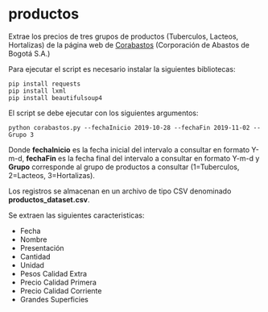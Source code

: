 # productos

Extrae los precios de tres grupos de productos (Tuberculos, Lacteos, Hortalizas) de la página web de [Corabastos](https://www.corabastos.com.co/aNuevo/index.php/features/servicios-web/historico-de-precios/) (Corporación de Abastos de Bogotá S.A.) 

Para ejecutar el script es necesario instalar la siguientes bibliotecas:
```
pip install requests
pip install lxml
pip install beautifulsoup4
```

El script se debe ejecutar con los siguientes argumentos:

```
python corabastos.py --fechaInicio 2019-10-28 --fechaFin 2019-11-02 --Grupo 3
```

Donde **fechaInicio** es la fecha inicial del intervalo a consultar en formato Y-m-d, **fechaFin** es la fecha final del intervalo a consultar en formato Y-m-d y **Grupo** corresponde al grupo de productos a consultar (1=Tuberculos, 2=Lacteos, 3=Hortalizas).

Los registros se almacenan en un archivo de tipo CSV denominado **productos_dataset.csv**. 

Se extraen las siguientes caracteristicas:

- Fecha
- Nombre
- Presentación
- Cantidad
- Unidad
- Pesos Calidad Extra
- Precio Calidad Primera
- Precio Calidad Corriente
- Grandes Superficies
